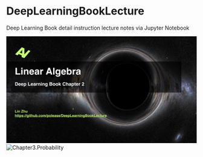 # DeepLearningBookLecture
Deep Learning Book detail instruction lecture notes via Jupyter Notebook

![Chapter2.LinearAlgebra](images/2.LinearAlgebra/Cover.jpeg)
![Chapter3.Probability](images/3.Probablity/Cover.jpeg)
